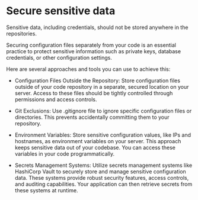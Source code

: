# Secure sensitive data

Sensitive data, including credentials, should not be stored anywhere in the repositories.

Securing configuration files separately from your code is an essential practice to protect sensitive information such as private keys, database credentials, or other configuration settings. 

Here are several approaches and tools you can use to achieve this:

- Configuration Files Outside the Repository:
Store configuration files outside of your code repository in a separate, secured location on your server. Access to these files should be tightly controlled through permissions and access controls.


- Git Exclusions:
Use .gitignore file  to ignore specific configuration files or directories. This prevents accidentally committing them to your repository.

- Environment Variables:
Store sensitive configuration values, like IPs and hostnames,  as environment variables on your server. This approach keeps sensitive data out of your codebase. You can access these variables in your code programmatically. 

- Secrets Management Systems:
Utilize secrets management systems like HashiCorp Vault  to securely store and manage sensitive configuration data. These systems provide robust security features, access controls, and auditing capabilities. Your application can then retrieve secrets from these systems at runtime.

